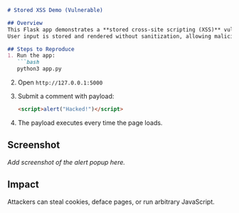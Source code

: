 ````markdown
# Stored XSS Demo (Vulnerable)

## Overview
This Flask app demonstrates a **stored cross-site scripting (XSS)** vulnerability.  
User input is stored and rendered without sanitization, allowing malicious scripts to persist.

## Steps to Reproduce
1. Run the app:
   ```bash
   python3 app.py
````

2. Open `http://127.0.0.1:5000`
3. Submit a comment with payload:

   ```html
   <script>alert("Hacked!")</script>
   ```
4. The payload executes every time the page loads.

## Screenshot

*Add screenshot of the alert popup here.*

## Impact

Attackers can steal cookies, deface pages, or run arbitrary JavaScript.

````
